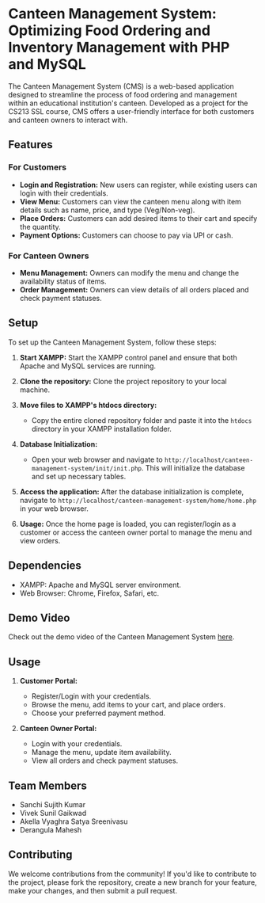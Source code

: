 # Canteen Management System: Optimizing Food Ordering and Inventory Management with PHP and MySQL

The Canteen Management System (CMS) is a web-based application designed to streamline the process of food ordering and management within an educational institution's canteen. Developed as a project for the CS213 SSL course, CMS offers a user-friendly interface for both customers and canteen owners to interact with.

## Features

### For Customers
- **Login and Registration:** New users can register, while existing users can login with their credentials.
- **View Menu:** Customers can view the canteen menu along with item details such as name, price, and type (Veg/Non-veg).
- **Place Orders:** Customers can add desired items to their cart and specify the quantity.
- **Payment Options:** Customers can choose to pay via UPI or cash.

### For Canteen Owners
- **Menu Management:** Owners can modify the menu and change the availability status of items.
- **Order Management:** Owners can view details of all orders placed and check payment statuses.

## Setup

To set up the Canteen Management System, follow these steps:

1. **Start XAMPP:** Start the XAMPP control panel and ensure that both Apache and MySQL services are running.

2. **Clone the repository:** Clone the project repository to your local machine.

3. **Move files to XAMPP's htdocs directory:**
   - Copy the entire cloned repository folder and paste it into the `htdocs` directory in your XAMPP installation folder.

4. **Database Initialization:**
   - Open your web browser and navigate to `http://localhost/canteen-management-system/init/init.php`. This will initialize the database and set up necessary tables.

5. **Access the application:** After the database initialization is complete, navigate to `http://localhost/canteen-management-system/home/home.php` in your web browser.

6. **Usage:** Once the home page is loaded, you can register/login as a customer or access the canteen owner portal to manage the menu and view orders.

## Dependencies

- XAMPP: Apache and MySQL server environment.
- Web Browser: Chrome, Firefox, Safari, etc.

## Demo Video

Check out the demo video of the Canteen Management System [here](https://www.youtube.com/watch?v=w6E4-1OChbA).

## Usage

1. **Customer Portal:**
   - Register/Login with your credentials.
   - Browse the menu, add items to your cart, and place orders.
   - Choose your preferred payment method.

2. **Canteen Owner Portal:**
   - Login with your credentials.
   - Manage the menu, update item availability.
   - View all orders and check payment statuses.

## Team Members

- Sanchi Sujith Kumar 
- Vivek Sunil Gaikwad
- Akella Vyaghra Satya Sreenivasu 
- Derangula Mahesh

## Contributing

We welcome contributions from the community! If you'd like to contribute to the project, please fork the repository, create a new branch for your feature, make your changes, and then submit a pull request.
